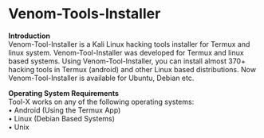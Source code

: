 # Venom-Tools-Installer
<b>Introduction</b><br>
Venom-Tool-Installer is a Kali Linux hacking tools installer for Termux and linux system. Venom-Tool-Installer was developed for Termux and linux based systems. Using Venom-Tool-Installer, you can install almost 370+ hacking tools in Termux (android) and other Linux based distributions. Now Venom-Tool-Installer is available for Ubuntu, Debian etc.

<b>Operating System Requirements</b><br>
Tool-X works on any of the following operating systems:<br>
• Android (Using the Termux App)<br>
• Linux (Debian Based Systems)<br>
• Unix<br>
